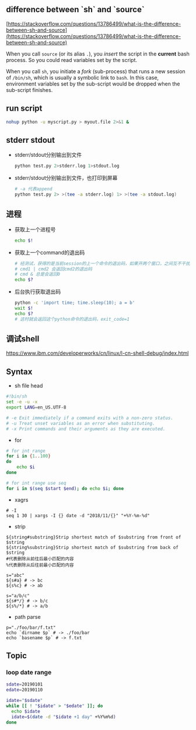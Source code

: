 ## difference between \`sh\` and \`source\`

[https://stackoverflow.com/questions/13786499/what-is-the-difference-between-sh-and-source](https://stackoverflow.com/questions/13786499/what-is-the-difference-between-sh-and-source)

When you call `source` \(or its alias `.`\), you _insert_ the script in the **current** bash process. So you could read variables set by the script.

When you call `sh`, you initiate a _fork_ \(sub-process\) that runs a new session of `/bin/sh`, which is usually a symbolic link to `bash`. In this case, environment variables set by the sub-script would be dropped when the sub-script finishes.

## run script

```bash
nohup python -u myscript.py > myout.file 2>&1 &
```

## stderr stdout

* stderr/stdout分别输出到文件

  ```bash
  python test.py 2>stderr.log 1>stdout.log
  ```

* stderr/stdout分别输出到文件，也打印到屏幕

  ```bash
  # -a 代表append
  python test.py 2> >(tee -a stderr.log) 1> >(tee -a stdout.log)
  ```

## 进程

* 获取上一个进程号

  ```bash
  echo $!
  ```
  
* 获取上一个command的退出码

  ```bash
  # 经测试，获得的是当前session的上一个命令的退出码，如果开两个窗口，之间互不干扰
  # cmd1 | cmd2 会返回cmd2的退出码
  # cmd & 总是会返回0
  echo $?
  ```
  
* 后台执行获取退出码

  ```bash
  python -c 'import time; time.sleep(10); a = b'
  wait $!
  echo $?
  # 这时就会返回这个python命令的退出码，exit_code=1
  ```
  
## 调试shell

https://www.ibm.com/developerworks/cn/linux/l-cn-shell-debug/index.html

## Syntax

* sh file head

```bash
#!bin/sh
set -e -u -x
export LANG=en_US.UTF-8

# -e Exit immediately if a command exits with a non-zero status.
# -u Treat unset variables as an error when substituting.
# -x Print commands and their arguments as they are executed.
```

* for

```bash
# for int range
for i in {1..100}
do
    echo $i
done

# for int range use seq
for i in $(seq $start $end); do echo $i; done
```

* xagrs

```
# -I
seq 1 30 | xargs -I {} date -d "2018/11/{}" "+%Y-%m-%d"
```

* strip

```
${string#substring}Strip shortest match of $substring from front of $string
${string%substring}Strip shortest match of $substring from back of $string
#代表删除从前往后最小匹配的内容
%代表删除从后往前最小匹配的内容

s="abc"
${s#a} # -> bc
${s%c} # -> ab

s="a/b/c"
${s#*/} # -> b/c
${s%/*} # -> a/b
```

* path parse

```
p="./foo/bar/f.txt"
echo `dirname $p` # -> ./foo/bar
echo `basename $p` # -> f.txt
```

## Topic

### loop date range

```bash
sdate=20190101
edate=20190110

idate="$sdate"
while [[ ! "$idate" > "$edate" ]]; do
  echo $idate
  idate=$(date -d "$idate +1 day" +%Y%m%d)
done
```
